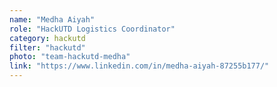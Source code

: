 ```yaml
---
name: "Medha Aiyah"
role: "HackUTD Logistics Coordinator"
category: hackutd
filter: "hackutd"
photo: "team-hackutd-medha"
link: "https://www.linkedin.com/in/medha-aiyah-87255b177/"
---
```

